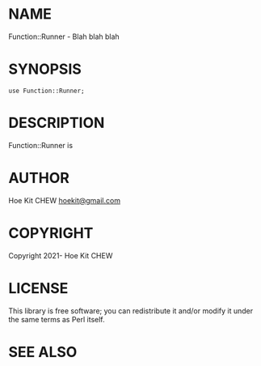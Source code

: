 # NAME

Function::Runner - Blah blah blah

# SYNOPSIS

    use Function::Runner;

# DESCRIPTION

Function::Runner is

# AUTHOR

Hoe Kit CHEW <hoekit@gmail.com>

# COPYRIGHT

Copyright 2021- Hoe Kit CHEW

# LICENSE

This library is free software; you can redistribute it and/or modify
it under the same terms as Perl itself.

# SEE ALSO
